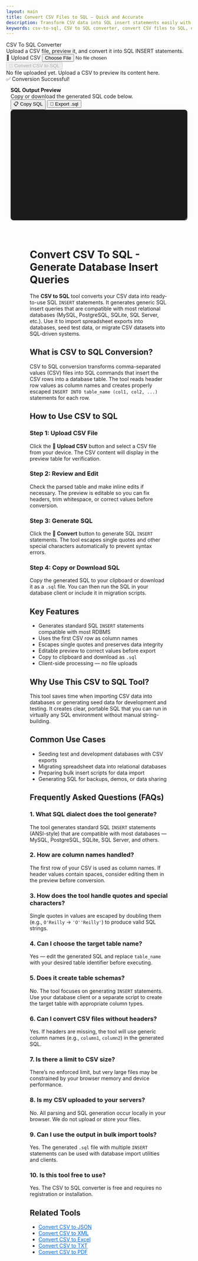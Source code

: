```yaml
---
layout: main
title: Convert CSV Files to SQL – Quick and Accurate
description: Transform CSV data into SQL insert statements easily with  browser-based CSV to SQL converter. Fast, secure, and works offline.
keywords: csv-to-sql, CSV to SQL converter, convert CSV files to SQL, online CSV to SQL tool, free CSV to SQL
---
```

<script src="https://cdnjs.cloudflare.com/ajax/libs/xlsx/0.18.5/xlsx.full.min.js"></script>
<!-- JSONView (depends on jQuery) -->

<div class="csvx-container">
  <div class="csvx-panel" id="csvPanelSql">
    <div class="panel-header">
      <div>
        <div class="title">CSV To SQL Converter</div>
        <div class="small">Upload a CSV file, preview it, and convert it into SQL INSERT statements.</div>
      </div>
      <div class="controls">
        <label class="csvx-btn" id="uploadBtnSql" title="Upload CSV">
          📂 Upload CSV
          <input id="fileInputSql" type="file" accept="text/csv, .csv">
        </label>
        <button class="csvx-btn primary" id="convertBtnSql" disabled title="Convert CSV to SQL">🔄 Convert CSV to SQL</button>
      </div>
    </div>
    <div id="csvPreviewSql" class="csvx-preview" contenteditable>
      <div class="small" id="placeholderSql">No file uploaded yet. Upload a CSV to preview its content here.</div>
    </div>
    <div id="toastSql" class="csvx-toast">✅ Conversion Successful!</div>
  </div>
</div>

<div class="csvx-container">  
  <div id="sqlPanel" class="csvx-excel-panel">
    <div class="csvx-panel" style="padding:12px;">
      <div class="excel-header">
        <div>
          <div style="font-weight:700">SQL Output Preview</div>
          <div class="small">Copy or download the generated SQL code below.</div>
        </div>
        <div class="controls">
          <button class="csvx-btn" id="copySqlBtn" title="Copy SQL to Clipboard">📋 Copy SQL</button>
          <button class="csvx-btn" id="exportSqlBtn" title="Download as SQL File">💾 Export .sql</button>
        </div>
      </div>
      <textarea id="sqlPreview" class="csvx-preview" style="min-height:300px; background:#1b1b1b; color:#eee; font-family:monospace; padding:10px; border:none; width:100%; border-radius:8px;" contenteditable="true"></textarea>
    </div>
  </div>
</div>


<script src="/assets/js/csv-to-sql.js"></script>

<div style="margin:4rem;">

  <h1>Convert CSV To SQL - Generate Database Insert Queries</h1>
  <p>
    The <strong>CSV to SQL</strong> tool converts your CSV data into ready-to-use SQL <code>INSERT</code> statements. 
    It generates generic SQL insert queries that are compatible with most relational databases (MySQL, PostgreSQL, SQLite, SQL Server, etc.). 
    Use it to import spreadsheet exports into databases, seed test data, or migrate CSV datasets into SQL-driven systems.
  </p>

  <h2>What is CSV to SQL Conversion?</h2>
  <p>
    CSV to SQL conversion transforms comma-separated values (CSV) files into SQL commands that insert the CSV rows into a database table. 
    The tool reads header row values as column names and creates properly escaped <code>INSERT INTO table_name (col1, col2, ...)</code> statements for each row.
  </p>

  <h2>How to Use CSV to SQL</h2>

  <h3>Step 1: Upload CSV File</h3>
  <p>Click the <strong>📂 Upload CSV</strong> button and select a CSV file from your device. The CSV content will display in the preview table for verification.</p>

  <h3>Step 2: Review and Edit</h3>
  <p>Check the parsed table and make inline edits if necessary. The preview is editable so you can fix headers, trim whitespace, or correct values before conversion.</p>

  <h3>Step 3: Generate SQL</h3>
  <p>Click the <strong>🔄 Convert</strong> button to generate SQL <code>INSERT</code> statements. The tool escapes single quotes and other special characters automatically to prevent syntax errors.</p>

  <h3>Step 4: Copy or Download SQL</h3>
  <p>Copy the generated SQL to your clipboard or download it as a <code>.sql</code> file. You can then run the SQL in your database client or include it in migration scripts.</p>

  <h2>Key Features</h2>
  <ul>
    <li>Generates standard SQL <code>INSERT</code> statements compatible with most RDBMS</li>
    <li>Uses the first CSV row as column names</li>
    <li>Escapes single quotes and preserves data integrity</li>
    <li>Editable preview to correct values before export</li>
    <li>Copy to clipboard and download as <code>.sql</code></li>
    <li>Client-side processing — no file uploads</li>
  </ul>

  <h2>Why Use This CSV to SQL Tool?</h2>
  <p>
    This tool saves time when importing CSV data into databases or generating seed data for development and testing. 
    It creates clear, portable SQL that you can run in virtually any SQL environment without manual string-building.
  </p>

  <h2>Common Use Cases</h2>
  <ul>
    <li>Seeding test and development databases with CSV exports</li>
    <li>Migrating spreadsheet data into relational databases</li>
    <li>Preparing bulk insert scripts for data import</li>
    <li>Generating SQL for backups, demos, or data sharing</li>
  </ul>

  <h2>Frequently Asked Questions (FAQs)</h2>

  <h3>1. What SQL dialect does the tool generate?</h3>
  <p>The tool generates standard SQL <code>INSERT</code> statements (ANSI-style) that are compatible with most databases — MySQL, PostgreSQL, SQLite, SQL Server, and others.</p>

  <h3>2. How are column names handled?</h3>
  <p>The first row of your CSV is used as column names. If header values contain spaces, consider editing them in the preview before conversion.</p>

  <h3>3. How does the tool handle quotes and special characters?</h3>
  <p>Single quotes in values are escaped by doubling them (e.g., <code>O'Reilly</code> → <code>'O''Reilly'</code>) to produce valid SQL strings.</p>

  <h3>4. Can I choose the target table name?</h3>
  <p>Yes — edit the generated SQL and replace <code>table_name</code> with your desired table identifier before executing.</p>

  <h3>5. Does it create table schemas?</h3>
  <p>No. The tool focuses on generating <code>INSERT</code> statements. Use your database client or a separate script to create the target table with appropriate column types.</p>

  <h3>6. Can I convert CSV files without headers?</h3>
  <p>Yes. If headers are missing, the tool will use generic column names (e.g., <code>column1</code>, <code>column2</code>) in the generated SQL.</p>

  <h3>7. Is there a limit to CSV size?</h3>
  <p>There’s no enforced limit, but very large files may be constrained by your browser memory and device performance.</p>

  <h3>8. Is my CSV uploaded to your servers?</h3>
  <p>No. All parsing and SQL generation occur locally in your browser. We do not upload or store your files.</p>

  <h3>9. Can I use the output in bulk import tools?</h3>
  <p>Yes. The generated <code>.sql</code> file with multiple <code>INSERT</code> statements can be used with database import utilities and clients.</p>

  <h3>10. Is this tool free to use?</h3>
  <p>Yes. The CSV to SQL converter is free and requires no registration or installation.</p>

  <h2>Related Tools</h2>
  <ul>
    <li><a href="/convert-csv-to-json" style="color:#0066cc; text-decoration:underline;">Convert CSV to JSON</a></li>
    <li><a href="/convert-csv-to-xml" style="color:#0066cc; text-decoration:underline;">Convert CSV to XML</a></li>
    <li><a href="/convert-csv-to-excel" style="color:#0066cc; text-decoration:underline;">Convert CSV to Excel</a></li>
    <li><a href="/convert-csv-to-txt" style="color:#0066cc; text-decoration:underline;">Convert CSV to TXT</a></li>
    <li><a href="/convert-csv-to-pdf" style="color:#0066cc; text-decoration:underline;">Convert CSV to PDF</a></li>
  </ul>

</div>


<!-- ✅ WebApplication Schema -->
<script type="application/ld+json">
{
  "@context": "https://schema.org",
  "@type": "WebApplication",
  "name": "CSV to SQL Converter",
  "url": "https://smallsuggestions.com/csv-to-sql",
  "applicationCategory": "UtilitiesApplication",
  "operatingSystem": "Any",
  "description": "Convert CSV files to SQL INSERT statements online. Generate standard SQL insert queries compatible with most relational databases.",
  "featureList": [
    "Generate SQL INSERT statements",
    "Uses first row as column names",
    "Escapes quotes to preserve data integrity",
    "Editable preview before export",
    "Client-side processing — no uploads"
  ]
}
</script>

<!-- ✅ Action Schema -->
<script type="application/ld+json">
{
  "@context": "https://schema.org",
  "@type": "Action",
  "name": "Convert CSV to SQL",
  "description": "Upload a CSV file and convert each row into SQL INSERT statements suitable for common relational databases.",
  "target": {
    "@type": "EntryPoint",
    "urlTemplate": "https://smallsuggestions.com/csv-to-sql"
    },
  "result": {
    "@type": "Thing",
    "name": "SQL Script",
    "description": "A .sql file containing INSERT statements generated from the CSV data."
  }
}
</script>

<!-- ✅ Dataset Schema -->
<script type="application/ld+json">
{
  "@context": "https://schema.org",
  "@type": "Dataset",
  "name": "CSV to SQL Conversion Dataset",
  "description": "CSV input and the resulting SQL insert statements generated by the converter, preserving header-to-column mappings.",
  "license": "https://creativecommons.org/publicdomain/zero/1.0/",
  "creator": {
    "@type": "Organization",
    "name": "Small Suggestions",
    "url": "https://smallsuggestions.com"
  },
  "distribution": {
    "@type": "DataDownload",
    "encodingFormat": "application/sql",
    "contentUrl": "https://smallsuggestions.com/csv-to-sql"
  }
}
</script>

<!-- ✅ HowTo Schema -->
<script type="application/ld+json">
{
  "@context": "https://schema.org",
  "@type": "HowTo",
  "name": "How to Convert CSV to SQL",
  "description": "Steps to convert CSV files into SQL INSERT statements using the Small Suggestions CSV to SQL converter.",
  "step": [
    { "@type": "HowToStep", "name": "Upload CSV", "text": "Click Upload CSV and select your CSV file." },
    { "@type": "HowToStep", "name": "Preview & Edit", "text": "Verify and edit column names or values in the preview table." },
    { "@type": "HowToStep", "name": "Generate SQL", "text": "Click Convert to produce SQL INSERT statements for each CSV row." },
    { "@type": "HowToStep", "name": "Copy or Download", "text": "Copy to clipboard or download the generated .sql file." }
  ]
}
</script>

<!-- ✅ ItemList Schema (Related Tools) -->
<script type="application/ld+json">
{
  "@context": "https://schema.org",
  "@type": "ItemList",
  "name": "Related CSV Conversion Tools",
  "itemListElement": [
    { "@type": "ListItem", "position": 1, "url": "https://smallsuggestions.com/convert-csv-to-json", "name": "Convert CSV to JSON" },
    { "@type": "ListItem", "position": 2, "url": "https://smallsuggestions.com/convert-csv-to-xml", "name": "Convert CSV to XML" },
    { "@type": "ListItem", "position": 3, "url": "https://smallsuggestions.com/convert-csv-to-excel", "name": "Convert CSV to Excel" },
    { "@type": "ListItem", "position": 4, "url": "https://smallsuggestions.com/convert-csv-to-txt", "name": "Convert CSV to TXT" },
    { "@type": "ListItem", "position": 5, "url": "https://smallsuggestions.com/convert-csv-to-pdf", "name": "Convert CSV to PDF" }
  ]
}
</script>

<!-- ✅ FAQPage Schema (10 Detailed FAQs) -->
<script type="application/ld+json">
{
  "@context": "https://schema.org",
  "@type": "FAQPage",
  "mainEntity": [
    { "@type": "Question", "name": "What SQL syntax does this tool generate?", "acceptedAnswer": { "@type": "Answer", "text": "It generates generic ANSI-style INSERT statements compatible with most relational databases." } },
    { "@type": "Question", "name": "Does it create CREATE TABLE statements?", "acceptedAnswer": { "@type": "Answer", "text": "No — this tool focuses on INSERT statements. Create table schemas separately with proper column types." } },
    { "@type": "Question", "name": "How are values escaped?", "acceptedAnswer": { "@type": "Answer", "text": "Single quotes are escaped by doubling them to prevent SQL syntax errors." } },
    { "@type": "Question", "name": "Can I specify the table name?", "acceptedAnswer": { "@type": "Answer", "text": "You can edit the generated SQL to replace the placeholder table_name with your desired table name." } },
    { "@type": "Question", "name": "Will NULL values be handled?", "acceptedAnswer": { "@type": "Answer", "text": "Empty cells are converted to empty strings. For NULL handling, edit the SQL output as needed before import." } },
    { "@type": "Question", "name": "Is this safe for sensitive data?", "acceptedAnswer": { "@type": "Answer", "text": "All processing occurs in your browser; files are not uploaded to our servers, preserving privacy." } },
    { "@type": "Question", "name": "Can I process large CSV files?", "acceptedAnswer": { "@type": "Answer", "text": "Yes, but very large files may be limited by your browser's available memory." } },
    { "@type": "Question", "name": "Can I edit headers before conversion?", "acceptedAnswer": { "@type": "Answer", "text": "Yes, edit header values in the preview to set correct column names before generating SQL." } },
    { "@type": "Question", "name": "How do I import the generated SQL?", "acceptedAnswer": { "@type": "Answer", "text": "Use your database client or command-line import tools to run the generated .sql file against your database." } },
    { "@type": "Question", "name": "Is the CSV to SQL converter free?", "acceptedAnswer": { "@type": "Answer", "text": "Yes, the converter is free to use and does not require registration." } }
  ]
}
</script>
